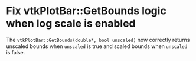 # Fix vtkPlotBar::GetBounds logic when log scale is enabled

The `vtkPlotBar::GetBounds(double*, bool unscaled)` now correctly returns
unscaled bounds when `unscaled` is true and scaled bounds when `unscaled` is false.
